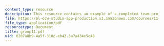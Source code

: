 ```yaml
---
content_type: resource
description: This resource contains an example of a completed team project.
file: https://ol-ocw-studio-app-production.s3.amazonaws.com/courses/11-914-planning-communication-spring-2007/0207a8b94a5f310deb423a7a434e5c48_group11.pdf
file_type: application/pdf
resourcetype: Document
title: group11.pdf
uid: 0207a8b9-4a5f-310d-eb42-3a7a434e5c48
---
```

